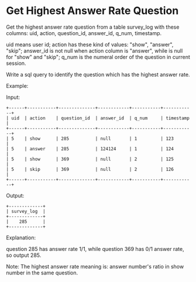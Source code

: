 # Get Highest Answer Rate Question

Get the highest answer rate question from a table survey_log with these columns: uid, action, question_id, answer_id, q_num, timestamp.

uid means user id; action has these kind of values: "show", "answer", "skip"; answer_id is not null when action column is "answer", while is null for "show" and "skip"; q_num is the numeral order of the question in current session.

Write a sql query to identify the question which has the highest answer rate.

Example:

Input:

    +------+-----------+--------------+------------+-----------+------------+
    | uid  | action    | question_id  | answer_id  | q_num     | timestamp  |
    +------+-----------+--------------+------------+-----------+------------+
    | 5    | show      | 285          | null       | 1         | 123        |
    | 5    | answer    | 285          | 124124     | 1         | 124        |
    | 5    | show      | 369          | null       | 2         | 125        |
    | 5    | skip      | 369          | null       | 2         | 126        |
    +------+-----------+--------------+------------+-----------+------------+

Output:

    +-------------+
    | survey_log  |
    +-------------+
    |    285      |
    +-------------+

Explanation:

question 285 has answer rate 1/1, while question 369 has 0/1 answer rate, so output 285.

Note: The highest answer rate meaning is: answer number's ratio in show number in the same question.